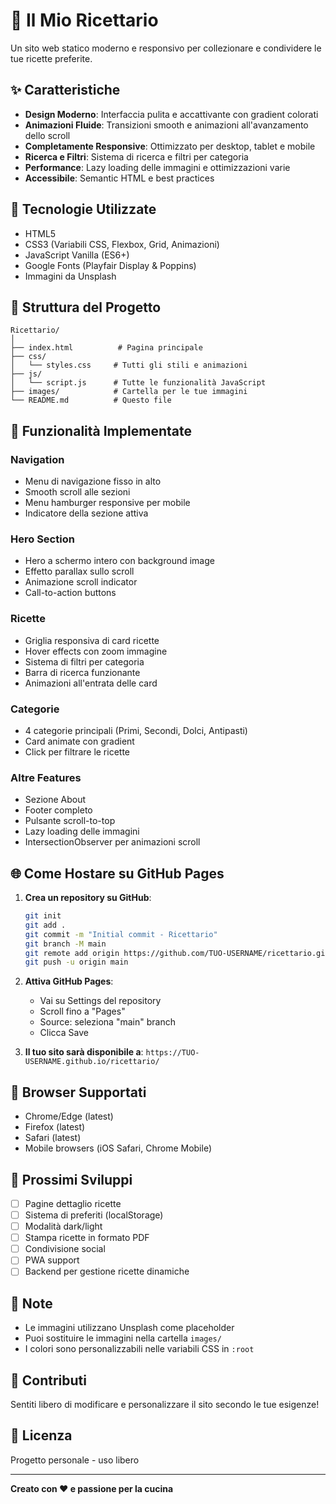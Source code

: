 # 🍳 Il Mio Ricettario

Un sito web statico moderno e responsivo per collezionare e condividere le tue ricette preferite.

## ✨ Caratteristiche

- **Design Moderno**: Interfaccia pulita e accattivante con gradient colorati
- **Animazioni Fluide**: Transizioni smooth e animazioni all'avanzamento dello scroll
- **Completamente Responsive**: Ottimizzato per desktop, tablet e mobile
- **Ricerca e Filtri**: Sistema di ricerca e filtri per categoria
- **Performance**: Lazy loading delle immagini e ottimizzazioni varie
- **Accessibile**: Semantic HTML e best practices

## 🚀 Tecnologie Utilizzate

- HTML5
- CSS3 (Variabili CSS, Flexbox, Grid, Animazioni)
- JavaScript Vanilla (ES6+)
- Google Fonts (Playfair Display & Poppins)
- Immagini da Unsplash

## 📁 Struttura del Progetto

```
Ricettario/
│
├── index.html          # Pagina principale
├── css/
│   └── styles.css     # Tutti gli stili e animazioni
├── js/
│   └── script.js      # Tutte le funzionalità JavaScript
├── images/            # Cartella per le tue immagini
└── README.md          # Questo file
```

## 🎨 Funzionalità Implementate

### Navigation

- Menu di navigazione fisso in alto
- Smooth scroll alle sezioni
- Menu hamburger responsive per mobile
- Indicatore della sezione attiva

### Hero Section

- Hero a schermo intero con background image
- Effetto parallax sullo scroll
- Animazione scroll indicator
- Call-to-action buttons

### Ricette

- Griglia responsiva di card ricette
- Hover effects con zoom immagine
- Sistema di filtri per categoria
- Barra di ricerca funzionante
- Animazioni all'entrata delle card

### Categorie

- 4 categorie principali (Primi, Secondi, Dolci, Antipasti)
- Card animate con gradient
- Click per filtrare le ricette

### Altre Features

- Sezione About
- Footer completo
- Pulsante scroll-to-top
- Lazy loading delle immagini
- IntersectionObserver per animazioni scroll

## 🌐 Come Hostare su GitHub Pages

1. **Crea un repository su GitHub**:

   ```bash
   git init
   git add .
   git commit -m "Initial commit - Ricettario"
   git branch -M main
   git remote add origin https://github.com/TUO-USERNAME/ricettario.git
   git push -u origin main
   ```

2. **Attiva GitHub Pages**:

   - Vai su Settings del repository
   - Scroll fino a "Pages"
   - Source: seleziona "main" branch
   - Clicca Save

3. **Il tuo sito sarà disponibile a**:
   `https://TUO-USERNAME.github.io/ricettario/`

## 📱 Browser Supportati

- Chrome/Edge (latest)
- Firefox (latest)
- Safari (latest)
- Mobile browsers (iOS Safari, Chrome Mobile)

## 🎯 Prossimi Sviluppi

- [ ] Pagine dettaglio ricette
- [ ] Sistema di preferiti (localStorage)
- [ ] Modalità dark/light
- [ ] Stampa ricette in formato PDF
- [ ] Condivisione social
- [ ] PWA support
- [ ] Backend per gestione ricette dinamiche

## 📝 Note

- Le immagini utilizzano Unsplash come placeholder
- Puoi sostituire le immagini nella cartella `images/`
- I colori sono personalizzabili nelle variabili CSS in `:root`

## 🤝 Contributi

Sentiti libero di modificare e personalizzare il sito secondo le tue esigenze!

## 📄 Licenza

Progetto personale - uso libero

---

**Creato con ❤️ e passione per la cucina**

